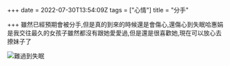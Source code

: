 +++
date = 2022-07-30T13:54:09Z
tags = ["心情"]
title = "分手"

+++
雖然已經預期會被分手,但是真的到來的時候還是會傷心,還傷心到失眠哈惠娟是我交往最久的女孩子雖然都沒有跟她愛愛過,但是還是很喜歡她,現在可以放心去撩妹子了

![難過到失眠](https://images.pexels.com/photos/5624482/pexels-photo-5624482.jpeg?auto=compress&cs=tinysrgb&w=1260&h=750&dpr=1 "哭")